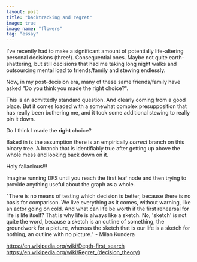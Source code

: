 ```yaml
---
layout: post
title: "backtracking and regret"
image: true
image_name: "flowers"
tag: "essay"
---
```

I've recently had to make a significant amount of potentially life-altering personal decisions (three!). Consequential ones. Maybe not quite earth-shattering, but still decisions that had me taking long night walks and outsourcing mental load to friends/family and stewing endlessly.

Now, in my post-decision era, many of these same friends/family have asked "Do you think you made the right choice?".

This is an admittedly standard question. And clearly coming from a good place. But it comes loaded with a somewhat complex presupposition that has really been bothering me, and it took some additional stewing to really pin it down.

Do I think I made the **right** choice?

Baked in is the assumption there is an empirically _correct_ branch on this binary tree. A branch that is identifiably true after getting up above the whole mess and looking back down on it.

Holy fallacious!!!

Imagine running DFS until you reach the first leaf node and then trying to provide anything useful about the graph as a whole.

"There is no means of testing which decision is better, because there is no basis for comparison. We live everything as it comes, without warning, like an actor going on cold. And what can life be worth if the first rehearsal for life is life itself? That is why life is always like a sketch. No, 'sketch' is not quite the word, because a sketch is an outline of something, the groundwork for a picture, whereas the sketch that is our life is a sketch for nothing, an outline with no picture." - Milan Kundera

https://en.wikipedia.org/wiki/Depth-first_search
https://en.wikipedia.org/wiki/Regret_(decision_theory)